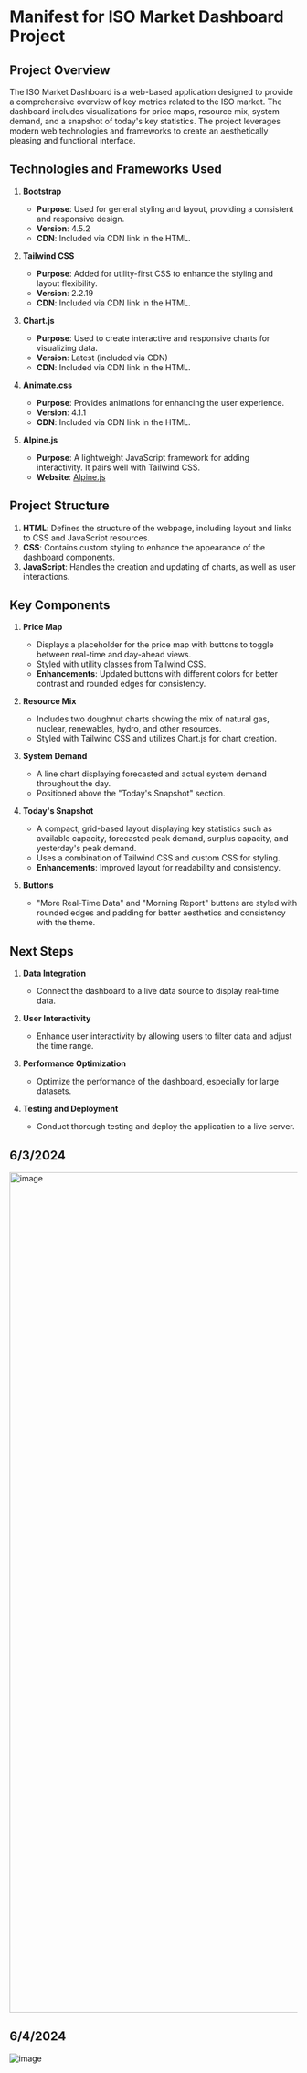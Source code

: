 # Manifest for ISO Market Dashboard Project

## Project Overview
The ISO Market Dashboard is a web-based application designed to provide a comprehensive overview of key metrics related to the ISO market. The dashboard includes visualizations for price maps, resource mix, system demand, and a snapshot of today's key statistics. The project leverages modern web technologies and frameworks to create an aesthetically pleasing and functional interface.

## Technologies and Frameworks Used
1. **Bootstrap**
   - **Purpose**: Used for general styling and layout, providing a consistent and responsive design.
   - **Version**: 4.5.2
   - **CDN**: Included via CDN link in the HTML.

2. **Tailwind CSS**
   - **Purpose**: Added for utility-first CSS to enhance the styling and layout flexibility.
   - **Version**: 2.2.19
   - **CDN**: Included via CDN link in the HTML.

3. **Chart.js**
   - **Purpose**: Used to create interactive and responsive charts for visualizing data.
   - **Version**: Latest (included via CDN)
   - **CDN**: Included via CDN link in the HTML.

4. **Animate.css**
   - **Purpose**: Provides animations for enhancing the user experience.
   - **Version**: 4.1.1
   - **CDN**: Included via CDN link in the HTML.

5. **Alpine.js**
   - **Purpose**: A lightweight JavaScript framework for adding interactivity. It pairs well with Tailwind CSS.
   - **Website**: [Alpine.js](https://alpinejs.dev/)

## Project Structure
1. **HTML**: Defines the structure of the webpage, including layout and links to CSS and JavaScript resources.
2. **CSS**: Contains custom styling to enhance the appearance of the dashboard components.
3. **JavaScript**: Handles the creation and updating of charts, as well as user interactions.

## Key Components
1. **Price Map**
   - Displays a placeholder for the price map with buttons to toggle between real-time and day-ahead views.
   - Styled with utility classes from Tailwind CSS.
   - **Enhancements**: Updated buttons with different colors for better contrast and rounded edges for consistency.

2. **Resource Mix**
   - Includes two doughnut charts showing the mix of natural gas, nuclear, renewables, hydro, and other resources.
   - Styled with Tailwind CSS and utilizes Chart.js for chart creation.

3. **System Demand**
   - A line chart displaying forecasted and actual system demand throughout the day.
   - Positioned above the "Today's Snapshot" section.

4. **Today's Snapshot**
   - A compact, grid-based layout displaying key statistics such as available capacity, forecasted peak demand, surplus capacity, and yesterday's peak demand.
   - Uses a combination of Tailwind CSS and custom CSS for styling.
   - **Enhancements**: Improved layout for readability and consistency.

5. **Buttons**
   - "More Real-Time Data" and "Morning Report" buttons are styled with rounded edges and padding for better aesthetics and consistency with the theme.

## Next Steps
1. **Data Integration**
   - Connect the dashboard to a live data source to display real-time data.

2. **User Interactivity**
   - Enhance user interactivity by allowing users to filter data and adjust the time range.

3. **Performance Optimization**
   - Optimize the performance of the dashboard, especially for large datasets.

4. **Testing and Deployment**
   - Conduct thorough testing and deploy the application to a live server.

## 6/3/2024
<img width="1470" alt="image" src="https://github.com/jzhangg917/isodash/assets/94925733/48201a90-d804-49ec-8e66-0bc8d63e0a48">

## 6/4/2024
![image](https://github.com/jzhangg917/isodash/assets/94925733/37c4610b-48da-4329-b012-f1ec87c3ae6e)
